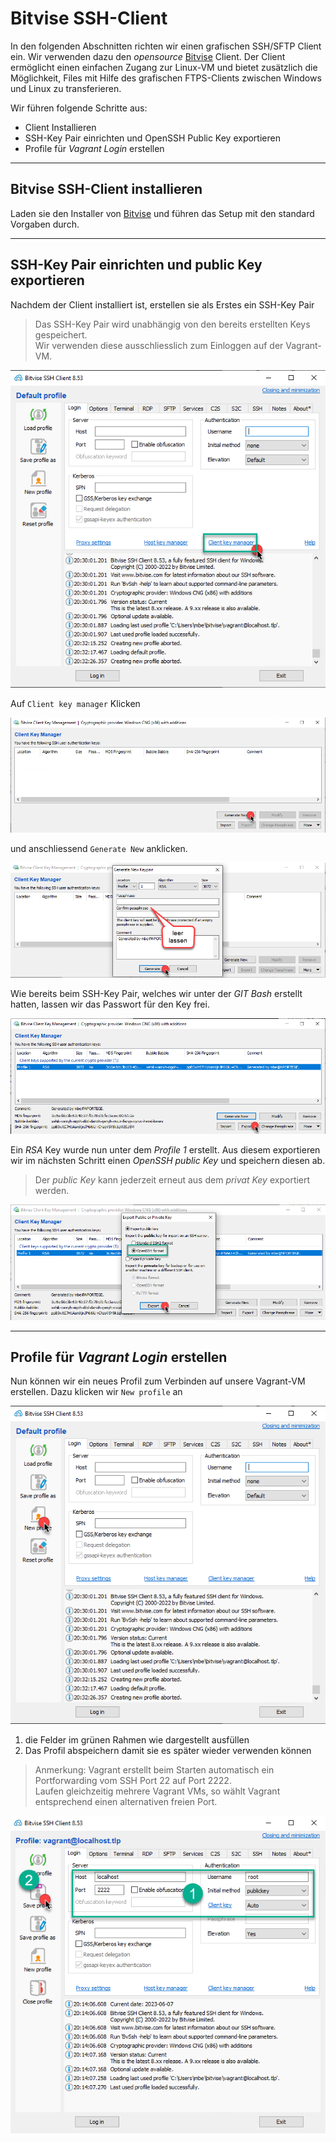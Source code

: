 [2]: https://www.bitvise.com/ssh-client-download "Bitvise SSH/SFTP Client"

# Bitvise SSH-Client

In den folgenden Abschnitten richten wir einen grafischen SSH/SFTP Client ein. Wir verwenden dazu den *opensource* [Bitvise][2] Client. Der Client ermöglicht einen einfachen Zugang zur Linux-VM und bietet zusätzlich die Möglichkeit, Files mit Hilfe des grafischen FTPS-Clients zwischen Windows und Linux zu transferieren. 

Wir führen folgende Schritte aus:

* Client Installieren
* SSH-Key Pair einrichten und OpenSSH Public Key exportieren
* Profile für *Vagrant Login* erstellen

---

## Bitvise SSH-Client installieren

Laden sie den Installer von [Bitvise][2] und führen das Setup mit den standard Vorgaben durch.

---

## SSH-Key Pair einrichten und public Key exportieren

Nachdem der Client installiert ist, erstellen sie als Erstes ein SSH-Key Pair

> Das SSH-Key Pair wird unabhängig von den bereits erstellten Keys gespeichert. <br>
> Wir verwenden diese ausschliesslich zum Einloggen auf der Vagrant-VM.

![KeyPair erstellen](images/bw_0.png)

Auf `Client key manager` Klicken

![Client key manager](images/bw_1.png) 

und anschliessend `Generate New` anklicken.

![KeyPair erstellen](images/bw_2.png) 


Wie bereits beim SSH-Key Pair, welches wir unter der *GIT Bash* erstellt hatten, lassen wir das Passwort für den Key frei.

![KeyPair erstellen](images/bw_3.png)

Ein *RSA* Key wurde nun unter dem *Profile 1* erstellt. Aus diesem exportieren wir im nächsten Schritt einen *OpenSSH public Key* und speichern diesen ab. 

> Der *public Key* kann jederzeit erneut aus dem *privat Key* exportiert werden.

![public key exportieren](images/bw_4.png) 

---

## Profile für *Vagrant Login* erstellen

Nun können wir ein neues Profil zum Verbinden auf unsere Vagrant-VM erstellen. Dazu klicken wir `New profile` an

![KeyPair erstellen](images/bw_5.png) 

1. die Felder im grünen Rahmen wie dargestellt ausfüllen
2. Das Profil abspeichern damit sie es später wieder verwenden können
   
> Anmerkung: Vagrant erstellt beim Starten automatisch ein Portforwarding vom SSH Port 22 auf Port 2222. <br>
> Laufen gleichzeitig mehrere Vagrant VMs, so wählt Vagrant entsprechend einen alternativen freien Port.

![Profil definieren](images/bw_7.png) 


 
